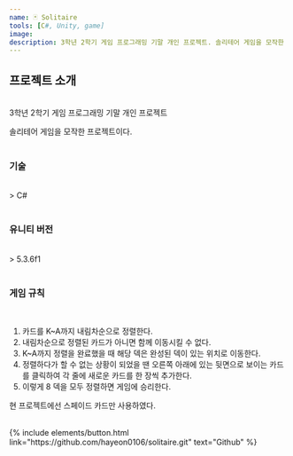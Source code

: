 ```yaml
---
name: 🃏 Solitaire
tools: [C#, Unity, game]
image:
description: 3학년 2학기 게임 프로그래밍 기말 개인 프로젝트. 솔리테어 게임을 모작한 프로젝트이다.
---
```

  

## **프로젝트 소개**
<br>
3학년 2학기 게임 프로그래밍 기말 개인 프로젝트

솔리테어 게임을 모작한 프로젝트이다.
<br>
<br>

### **기술**
<br>
> C#
<br>
<br>

### **유니티 버전**

<br>
> 5.3.6f1

<br>
<br>

### **게임 규칙**
<br>
  
1. 카드를 K~A까지 내림차순으로 정렬한다.
2. 내림차순으로 정렬된 카드가 아니면 함께 이동시킬 수 없다.
3. K~A까지 정렬을 완료했을 때 해당 덱은 완성된 덱이 있는 위치로 이동한다.
4. 정렬하다가 할 수 없는 상황이 되었을 땐 오른쪽 아래에 있는 뒷면으로 보이는 카드를 클릭하여 각 줄에 새로운 카드를 한 장씩 추가한다.
5. 이렇게 8 덱을 모두 정렬하면 게임에 승리한다.
   
현 프로젝트에선 스페이드 카드만 사용하였다.
<br>
<br>

<p class="text-center">
{% include elements/button.html link="https://github.com/hayeon0106/solitaire.git" text="Github" %}
</p>